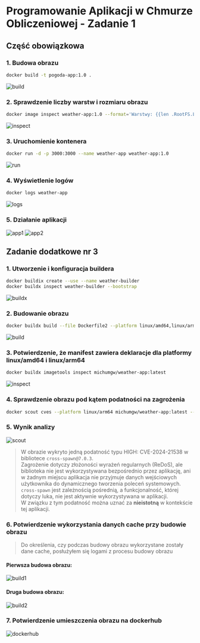 # Programowanie Aplikacji w Chmurze Obliczeniowej - Zadanie 1
## Część obowiązkowa
### 1. Budowa obrazu
```bash
docker build -t pogoda-app:1.0 .
```
![build](img/img_p/build.png)

### 2. Sprawdzenie liczby warstw i rozmiaru obrazu
```bash
docker image inspect weather-app:1.0 --format='Warstwy: {{len .RootFS.Layers}}, Rozmiar: {{.Size}} bajtów'
```
![inspect](img/img_p/inspect.png)

### 3. Uruchomienie kontenera
```bash
docker run -d -p 3000:3000 --name weather-app weather-app:1.0
```
![run](img/img_p/run.png)

### 4. Wyświetlenie logów
```bash
docker logs weather-app
```
![logs](img/img_p/logs.png)

### 5. Działanie aplikacji
![app1](img/img_p/app1.png)
![app2](img/img_p/app2.png)

## Zadanie dodatkowe nr 3
### 1. Utworzenie i konfiguracja buildera
```bash
docker buildix create --use --name weather-builder
docker buildx inspect weather-builder --bootstrap
```
![buildx](img/img_d/buildx.png)

### 2. Budowanie obrazu
```bash
docker buildx build --file Dockerfile2 --platform linux/amd64,linux/arm64 --ssh default --build-arg BUILDKIT_INLINE_CACHE=1 --cache-from=type=registry,ref=michumgw/weather-app:cache --cache-to=type=registry,ref=michumgw/weather-app:cache,mode=max -t michumgw/weather-app:latest --push .
```
![build](img/img_d/build.png)

### 3. Potwierdzenie, że manifest zawiera deklaracje dla platformy linux/amd64 i linux/arm64
```bash
docker buildx imagetools inspect michumgw/weather-app:latest
```
![inspect](img/img_d/inspect.png)

### 4. Sprawdzenie obrazu pod kątem podatności na zagrożenia
```bash
docker scout cves --platform linux/arm64 michumgw/weather-app:latest --only-severity=critical,high
```

### 5. Wynik analizy
![scout](img/img_d/scout.png)
> W obrazie wykryto jedną podatność typu HIGH: CVE-2024-21538 w bibliotece `cross-spawn@7.0.3`.  
> Zagrożenie dotyczy złożoności wyrażeń regularnych (ReDoS), ale biblioteka nie jest wykorzystywana bezpośrednio przez aplikację, ani w żadnym miejscu aplikacja nie przyjmuje danych wejściowych użytkownika do dynamicznego tworzenia poleceń systemowych.  
> `cross-spawn` jest zależnością pośrednią, a funkcjonalność, której dotyczy luka, nie jest aktywnie wykorzystywana w aplikacji.  
> W związku z tym podatność można uznać za **nieistotną** w kontekście tej aplikacji.

### 6. Potwierdzenie wykorzystania danych cache przy budowie obrazu
> Do określenia, czy podczas budowy obrazu wykorzystane zostały dane cache, posłużyłem się logami z procesu budowy obrazu
#### Pierwsza budowa obrazu:
![build1](img/img_d/build1.png)
#### Druga budowa obrazu:
![build2](img/img_d/build2.png)

### 7. Potwierdzenie umieszczenia obrazu na dockerhub
![dockerhub](img/img_d/dockerhub.png)

